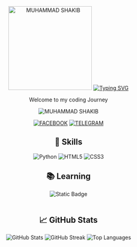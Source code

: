 <body>
  <div align="center">
    <img src="https://github.com/SHAKIB-71/BL4CK-H4X0R/assets/131977613/4f4ec766-da09-44c7-a136-955e3ae27375" alt="MUHAMMAD SHAKIB" width="222">
    <a href="https://git.io/typing-svg"><img src="https://readme-typing-svg.herokuapp.com?font=Caveat+Brush&size=30&pause=1000&color=000115&center=true&random=false&width=435&lines=It's+Me+MUHAMMAD+SHAKIB;Founder+of+DARK+SOUL" alt="Typing SVG" /></a>
    <p >Welcome to my coding Journey</p>
    <p> <img src="https://komarev.com/ghpvc/?username=SHAKIB-71&label=Profile%20viewd%20by&color=000115&style=for-the-badge" alt="MUHAMMAD SHAKIB" /> </p>
    <p>
      <a href="https://www.facebook.com/MUHAMMADSHAKIB93"><img src="https://img.shields.io/badge/Facebook-%231877F2.svg?&style=for-the-badge&logo=Facebook&logoColor=white" alt="FACEBOOK"></a>
      <a href="https://t.me/MUHAMMADSHAKIB71"><img src="https://img.shields.io/badge/Telegram-%232CA5E0.svg?&style=for-the-badge&logo=telegram&logoColor=white" alt="TELEGRAM"></a>
    </p>
    <h2>💼 Skills</h2>
    <p>
    <img src="https://img.shields.io/badge/Python-3776AB?style=for-the-badge&logo=python&logoColor=white" alt="Python">
      <img src="https://img.shields.io/badge/HTML5-E34F26?style=for-the-badge&logo=html5&logoColor=white" alt="HTML5">
      <img src="https://img.shields.io/badge/CSS3-1572B6?style=for-the-badge&logo=css3&logoColor=white" alt="CSS3">
    </p>
    <h2>📚 Learning</h2>
    <img alt="Static Badge" src="https://img.shields.io/badge/ANDROID_DEVELOPMENT-000115?style=for-the-badge"></br></br>
    <h2>📈 GitHub Stats</h2>
    <img src="https://github-readme-stats.vercel.app/api?username=SHAKIB-71&show_icons=true&theme=radical" alt="GitHub Stats">
    <img src="https://github-readme-streak-stats.herokuapp.com?user=SHAKIB-71&theme=radical" alt="GitHub Streak" />
    <img src="https://github-readme-stats.vercel.app/api/top-langs/?username=SHAKIB-71&theme=radical&hide_border=false&include_all_commits=true&count_private=true&layout=compact" alt="Top Languages" />
  </div>
</body>
